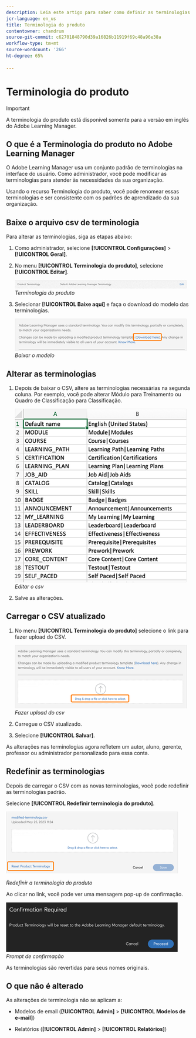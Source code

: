 ```yaml
---
description: Leia este artigo para saber como definir as terminologias na interface do usuário.
jcr-language: en_us
title: Terminologia do produto
contentowner: chandrum
source-git-commit: c62701848790d39a16826b11919f69c48a96e38a
workflow-type: tm+mt
source-wordcount: '266'
ht-degree: 65%

---
```


# Terminologia do produto

>[!IMPORTANT]
>
>A terminologia do produto está disponível somente para a versão em inglês do Adobe Learning Manager.

## O que é a Terminologia do produto no Adobe Learning Manager

O Adobe Learning Manager usa um conjunto padrão de terminologias na interface do usuário. Como administrador, você pode modificar as terminologias para atender às necessidades da sua organização.

Usando o recurso Terminologia do produto, você pode renomear essas terminologias e ser consistente com os padrões de aprendizado da sua organização.

## Baixe o arquivo csv de terminologia

Para alterar as terminologias, siga as etapas abaixo:

1. Como administrador, selecione **[!UICONTROL Configurações]** > **[!UICONTROL Geral]**.
1. No menu **[!UICONTROL Terminologia do produto]**, selecione **[!UICONTROL Editar]**.

   ![](assets/product-terminology-settings.png)
   _Terminologia do produto_

1. Selecionar **[!UICONTROL Baixe aqui]** e faça o download do modelo das terminologias.

   ![](assets/download-here-pt.png)
   _Baixar o modelo_

## Alterar as terminologias

1. Depois de baixar o CSV, altere as terminologias necessárias na segunda coluna. Por exemplo, você pode alterar Módulo para Treinamento ou Quadro de Classificação para Classificação.

   ![](assets/csv-product-terminology.png)
   _Editar o csv_

1. Salve as alterações.

## Carregar o CSV atualizado

1. No menu **[!UICONTROL Terminologia do produto]** selecione o link para fazer upload do CSV.

   ![](assets/update-the-csv.png)
   _Fazer upload do csv_

1. Carregue o CSV atualizado.
1. Selecione **[!UICONTROL Salvar]**.

As alterações nas terminologias agora refletem um autor, aluno, gerente, professor ou administrador personalizado para essa conta.

## Redefinir as terminologias

Depois de carregar o CSV com as novas terminologias, você pode redefinir as terminologias padrão.

Selecione **[!UICONTROL Redefinir terminologia do produto]**.

![](assets/reset-the-terminology.png)

_Redefinir a terminologia do produto_

Ao clicar no link, você pode ver uma mensagem pop-up de confirmação.

![](assets/confirmation.png)
_Prompt de confirmação_

As terminologias são revertidas para seus nomes originais.

## O que não é alterado

As alterações de terminologia não se aplicam a:

* Modelos de email (**[!UICONTROL Admin]** > **[!UICONTROL Modelos de e-mail]**)

* Relatórios (**[!UICONTROL Admin]** > **[!UICONTROL Relatórios]**)

